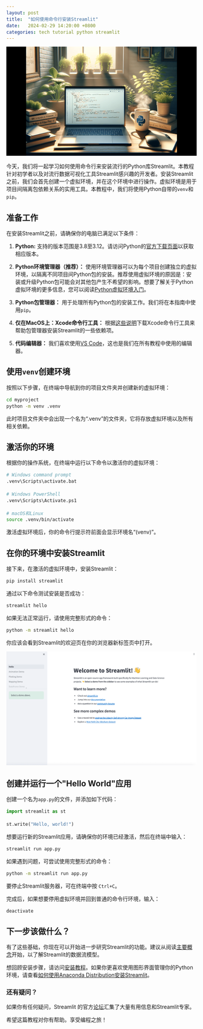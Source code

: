 ```yaml
---
layout: post
title:  "如何使用命令行安装Streamlit"
date:   2024-02-29 14:20:00 +0800
categories: tech tutorial python streamlit
---
```


![如何使用命令行安装Streamlit](https://raw.githubusercontent.com/jamiesun/images/master/default/ezcpOz.png)

今天，我们将一起学习如何使用命令行来安装流行的Python库Streamlit。本教程针对初学者以及对流行数据可视化工具Streamlit感兴趣的开发者。安装Streamlit之前，我们会首先创建一个虚拟环境，并在这个环境中进行操作。虚拟环境是用于项目间隔离包依赖关系的实用工具。本教程中，我们将使用Python自带的`venv`和`pip`。

## 准备工作

在安装Streamlit之前，请确保你的电脑已满足以下条件：

1. **Python:** 支持的版本范围是3.8至3.12。请访问Python的[官方下载页面](https://www.python.org/downloads/)以获取相应版本。

2. **Python环境管理器（推荐）：** 使用环境管理器可以为每个项目创建独立的虚拟环境，以隔离不同项目间Python包的安装。推荐使用虚拟环境的原因是：安装或升级Python包可能会对其他包产生不希望的影响。想要了解关于Python虚拟环境的更多信息，您可以阅读[Python虚拟环境入门](https://realpython.com/python-virtual-environments-a-primer/)。

3. **Python包管理器：** 用于处理所有Python包的安装工作。我们将在本指南中使用`pip`。

4. **仅在MacOS上：Xcode命令行工具：** 根据[这些说明](https://mac.install.guide/commandlinetools/4.html)下载Xcode命令行工具来帮助包管理器安装Streamlit的一些依赖项。

5. **代码编辑器：** 我们喜欢使用[VS Code](https://code.visualstudio.com/download)，这也是我们在所有教程中使用的编辑器。

## 使用`venv`创建环境

按照以下步骤，在终端中导航到你的项目文件夹并创建新的虚拟环境：

```bash
cd myproject
python -m venv .venv
```

此时项目文件夹中会出现一个名为“.venv”的文件夹，它将存放虚拟环境以及所有相关依赖。

## 激活你的环境

根据你的操作系统，在终端中运行以下命令以激活你的虚拟环境：

```bash
# Windows command prompt
.venv\Scripts\activate.bat

# Windows PowerShell
.venv\Scripts\Activate.ps1

# macOS和Linux
source .venv/bin/activate
```

激活虚拟环境后，你的命令行提示符前面会显示环境名“(venv)”。

## 在你的环境中安装Streamlit

接下来，在激活的虚拟环境中，安装Streamlit：

```bash
pip install streamlit
```

通过以下命令测试安装是否成功：

```bash
streamlit hello
```

如果无法正常运行，请使用完整形式的命令：

```bash
python -m streamlit hello
```

你应该会看到Streamlit的欢迎页在你的浏览器新标签页中打开。

![](https://raw.githubusercontent.com/jamiesun/images/master/default/4QsdnG.png)

## 创建并运行一个"Hello World"应用

创建一个名为`app.py`的文件，并添加如下代码：

```python
import streamlit as st

st.write("Hello, world!")
```

想要运行新的Streamlit应用，请确保你的环境已经激活，然后在终端中输入：

```bash
streamlit run app.py
```

如果遇到问题，可尝试使用完整形式的命令：

```bash
python -m streamlit run app.py
```

要停止Streamlit服务器，可在终端中按 `Ctrl+C`。

完成后，如果想要停用虚拟环境并回到普通的命令行环境，输入：

```bash
deactivate
```

## 下一步该做什么？

有了这些基础，你现在可以开始进一步研究Streamlit的功能。建议从阅读[主要概念](https://blog.talkincode.net/2024/02/29/Streamlit-main-concepts/)开始，以了解Streamlit的数据流模型。

想回顾安装步骤，请访问[安装教程](https://docs.streamlit.io/get-started/installation)。如果你更喜欢使用图形界面管理你的Python环境，请查看[如何使用Anaconda Distribution安装Streamlit](https://docs.streamlit.io/get-started/installation/anaconda-distribution)。

### 还有疑问？

如果你有任何疑问，Streamlit 的官方[论坛](https://discuss.streamlit.io/)汇集了大量有用信息和Streamlit专家。

希望这篇教程对你有帮助。享受编程之旅！
